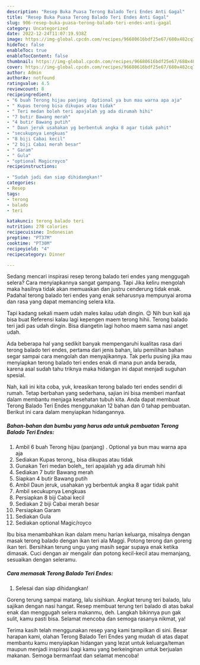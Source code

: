 ```yaml
---
description: "Resep Buka Puasa Terong Balado Teri Endes Anti Gagal"
title: "Resep Buka Puasa Terong Balado Teri Endes Anti Gagal"
slug: 906-resep-buka-puasa-terong-balado-teri-endes-anti-gagal
category: Uncategorized
date: 2022-12-24T11:07:19.938Z
image: https://img-global.cpcdn.com/recipes/96680616bdf25e67/680x482cq70/terong-balado-teri-endes-foto-resep-utama.jpg
hideToc: false
enableToc: true
enableTocContent: false
thumbnail: https://img-global.cpcdn.com/recipes/96680616bdf25e67/680x482cq70/terong-balado-teri-endes-foto-resep-utama.jpg
cover: https://img-global.cpcdn.com/recipes/96680616bdf25e67/680x482cq70/terong-balado-teri-endes-foto-resep-utama.jpg
author: Admin
authorAv: notfound
ratingvalue: 4.5
reviewcount: 8
recipeingredient:
- "6 buah Terong hijau panjang  Optional ya bun mau warna apa aja"
- " Kupas terong bisa dikupas atau tidak"
- " Teri medan boleh teri apajalah yg ada dirumah hihi"
- "7 butir Bawang merah"
- "4 butir Bawang putih"
- " Daun jeruk usahakan yg berbentuk angka 8 agar tidak pahit"
- "secukupnya Lengkuas"
- "8 biji Cabai kecil"
- "2 biji Cabai merah besar"
- " Garam"
- " Gula"
- "optional Magicroyco"
recipeinstructions:

- "Sudah jadi dan siap dihidangkan!"
categories:
- Resep
tags:
- terong
- balado
- teri

katakunci: terong balado teri 
nutrition: 278 calories
recipecuisine: Indonesian
preptime: "PT37M"
cooktime: "PT30M"
recipeyield: "4"
recipecategory: Dinner

---
```



Sedang mencari inspirasi resep terong balado teri endes yang menggugah selera? Cara menyiapkannya sangat gampang. Tapi Jika keliru mengolah maka hasilnya tidak akan memuaskan dan justru cenderung tidak enak. Padahal terong balado teri endes yang enak seharusnya mempunyai aroma dan rasa yang dapat memancing selera kita.


Tapi kadang sekali maem udah males kalau udah dingin. 😉 Nih bun kali aja bisa buat Referensi kalau lagi kepengen maem terong hihii. Terong balado teri jadi pas udah dingin. Bisa diangetin lagi hohoo maem sama nasi anget udah.

Ada beberapa hal yang sedikit banyak mempengaruhi kualitas rasa dari terong balado teri endes, pertama dari jenis bahan, lalu pemilihan bahan segar sampai cara mengolah dan menyajikannya. Tak perlu pusing jika mau menyiapkan terong balado teri endes enak di mana pun anda berada, karena asal sudah tahu triknya maka hidangan ini dapat menjadi suguhan spesial.


Nah, kali ini kita coba, yuk, kreasikan terong balado teri endes sendiri di rumah. Tetap berbahan yang sederhana, sajian ini bisa memberi manfaat dalam membantu menjaga kesehatan tubuh kita. Anda dapat membuat Terong Balado Teri Endes menggunakan 12 bahan dan 0 tahap pembuatan. Berikut ini cara dalam menyiapkan hidangannya.

<!--inarticleads1-->

##### Bahan-bahan dan bumbu yang harus ada untuk pembuatan Terong Balado Teri Endes:

1. Ambil 6 buah Terong hijau (panjang) . Optional ya bun mau warna apa aja
1. Sediakan  Kupas terong,, bisa dikupas atau tidak
1. Gunakan  Teri medan boleh,, teri apajalah yg ada dirumah hihi
1. Sediakan 7 butir Bawang merah
1. Siapkan 4 butir Bawang putih
1. Ambil  Daun jeruk, usahakan yg berbentuk angka 8 agar tidak pahit
1. Ambil secukupnya Lengkuas
1. Persiapkan 8 biji Cabai kecil
1. Sediakan 2 biji Cabai merah besar
1. Persiapkan  Garam
1. Sediakan  Gula
1. Sediakan optional Magic/royco


Ibu bisa menambahkan ikan dalam menu harian keluarga, misalnya dengan masak terong balado dengan ikan teri ala Maggi. Potong terong dan goreng ikan teri. Bersihkan terung ungu yang masih segar supaya enak ketika dimasak. Cuci dengan air mengalir dan potong kecil-kecil atau memanjang, sesuaikan dengan seleramu. 

<!--inarticleads2-->

##### Cara memasak Terong Balado Teri Endes:


1. Selesai dan siap dihidangkan!

Goreng terung sampai matang, lalu sisihkan. Angkat terung teri balado, lalu sajikan dengan nasi hangat. Resep membuat terung teri balado di atas bakal enak dan menggugah selera makanmu, deh. Langkah bikinnya pun gak sulit, kamu pasti bisa. Selamat mencoba dan semoga rasanya nikmat, ya! 

Terima kasih telah menggunakan resep yang kami tampilkan di sini. Besar harapan kami, olahan Terong Balado Teri Endes yang mudah di atas dapat membantu kamu menyiapkan hidangan yang lezat untuk keluarga/teman maupun menjadi inspirasi bagi kamu yang berkeinginan untuk berjualan makanan. Semoga bermanfaat dan selamat mencoba!
